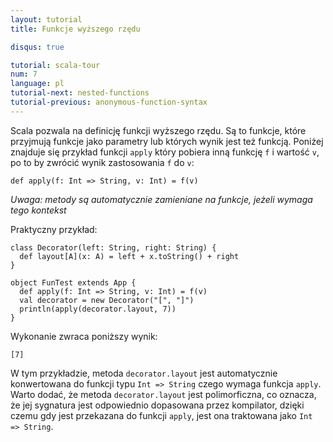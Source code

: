 ```yaml
---
layout: tutorial
title: Funkcje wyższego rzędu

disqus: true

tutorial: scala-tour
num: 7
language: pl
tutorial-next: nested-functions
tutorial-previous: anonymous-function-syntax
---
```


Scala pozwala na definicję funkcji wyższego rzędu. Są to funkcje, które przyjmują funkcje jako parametry lub których wynik jest też funkcją. Poniżej znajduje się przykład funkcji `apply` który pobiera inną funkcję `f` i wartość `v`, po to by zwrócić wynik zastosowania `f` do `v`:

```tut
def apply(f: Int => String, v: Int) = f(v)
```

_Uwaga: metody są automatycznie zamieniane na funkcje, jeżeli wymaga tego kontekst_

Praktyczny przykład:
 
```tut
class Decorator(left: String, right: String) {
  def layout[A](x: A) = left + x.toString() + right
}

object FunTest extends App {
  def apply(f: Int => String, v: Int) = f(v)
  val decorator = new Decorator("[", "]")
  println(apply(decorator.layout, 7))
}
```
 
Wykonanie zwraca poniższy wynik:

```
[7]
```

W tym przykładzie, metoda `decorator.layout` jest automatycznie konwertowana do funkcji typu `Int => String` czego wymaga funkcja `apply`. Warto dodać, że metoda `decorator.layout` jest polimorficzna, co oznacza, że jej sygnatura jest odpowiednio dopasowana przez kompilator, dzięki czemu gdy jest przekazana do funkcji `apply`, jest ona traktowana jako `Int => String`.
